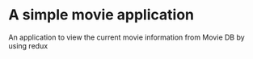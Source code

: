 # A simple movie application
An application to view the current movie information from Movie DB by using redux